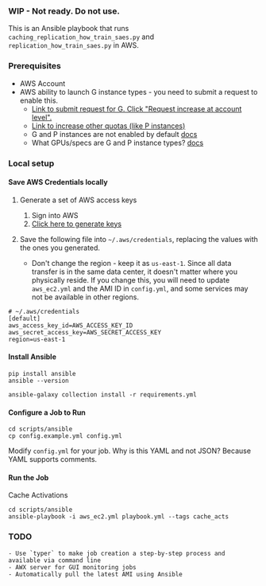 ### WIP - Not ready. Do not use.

This is an Ansible playbook that runs `caching_replication_how_train_saes.py` and `replication_how_train_saes.py` in AWS.

### Prerequisites
- AWS Account
- AWS ability to launch G instance types - you need to submit a request to enable this.
  - [Link to submit request for G. Click "Request increase at account level".](https://us-east-1.console.aws.amazon.com/servicequotas/home/services/ec2/quotas/L-3819A6DF)
  - [Link to increase other quotas (like P instances)](https://us-east-1.console.aws.amazon.com/servicequotas/home/services/ec2/quotas)
  - G and P instances are not enabled by default [docs](https://docs.aws.amazon.com/AWSEC2/latest/UserGuide/ec2-resource-limits.html)
  - What GPUs/specs are G and P instance types? [docs](https://docs.aws.amazon.com/dlami/latest/devguide/gpu.html)


### Local setup

#### Save AWS Credentials locally
1) Generate a set of AWS access keys 
   1) Sign into AWS
   2) [Click here to generate keys](
	https://us-east-1.console.aws.amazon.com/iam/home?region=us-east-1#/security_credentials/access-key-wizard)

2) Save the following file into `~/.aws/credentials`, replacing the values with the ones you generated.
   - Don't change the region - keep it as `us-east-1`. Since all data transfer is in the same data center, it doesn't matter where you physically reside. If you change this, you will need to update `aws_ec2.yml` and the AMI ID in `config.yml`, and some services may not be available in other regions.

```
# ~/.aws/credentials
[default]
aws_access_key_id=AWS_ACCESS_KEY_ID
aws_secret_access_key=AWS_SECRET_ACCESS_KEY
region=us-east-1
```

#### Install Ansible

```
pip install ansible
ansible --version

ansible-galaxy collection install -r requirements.yml
```

#### Configure a Job to Run
```
cd scripts/ansible
cp config.example.yml config.yml
```
Modify `config.yml` for your job. Why is this YAML and not JSON? Because YAML supports comments.

#### Run the Job

Cache Activations
```
cd scripts/ansible
ansible-playbook -i aws_ec2.yml playbook.yml --tags cache_acts
```

### TODO
    - Use `typer` to make job creation a step-by-step process and available via command line
	- AWX server for GUI monitoring jobs
    - Automatically pull the latest AMI using Ansible